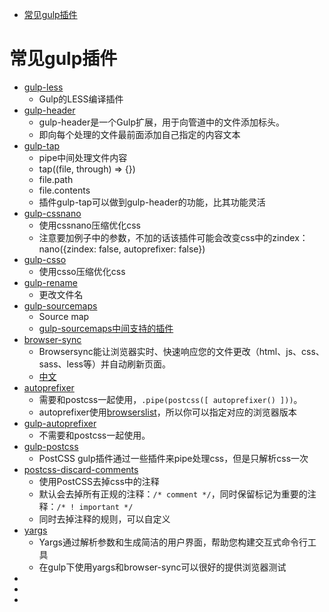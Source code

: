 <!-- TOC -->

- [常见gulp插件](#常见gulp插件)

<!-- /TOC -->

# 常见gulp插件

- [gulp-less](https://github.com/gulp-community/gulp-less)
    - Gulp的LESS编译插件
- [gulp-header](https://github.com/tracker1/gulp-header)
    - gulp-header是一个Gulp扩展，用于向管道中的文件添加标头。
    - 即向每个处理的文件最前面添加自己指定的内容文本
- [gulp-tap](https://github.com/geejs/gulp-tap)
    - pipe中间处理文件内容
    - tap((file, through) => {})
    - file.path
    - file.contents
    - 插件gulp-tap可以做到gulp-header的功能，比其功能灵活
- [gulp-cssnano](https://github.com/ben-eb/gulp-cssnano)
    - 使用cssnano压缩优化css
    - 注意要加例子中的参数，不加的话该插件可能会改变css中的zindex：nano({zindex: false, autoprefixer: false})
- [gulp-csso](https://github.com/ben-eb/gulp-csso)
    - 使用csso压缩优化css
- [gulp-rename](https://github.com/hparra/gulp-rename)
    - 更改文件名
- [gulp-sourcemaps](https://github.com/gulp-sourcemaps/gulp-sourcemaps)
    - Source map
    - [gulp-sourcemaps中间支持的插件](https://github.com/gulp-sourcemaps/gulp-sourcemaps/wiki/Plugins-with-gulp-sourcemaps-support)
- [browser-sync](https://github.com/BrowserSync/browser-sync)
    - Browsersync能让浏览器实时、快速响应您的文件更改（html、js、css、sass、less等）并自动刷新页面。
    - [中文](http://www.browsersync.cn/)
- [autoprefixer](https://github.com/postcss/autoprefixer)
    - 需要和postcss一起使用，`.pipe(postcss([ autoprefixer() ]))`。
    - autoprefixer使用[browserslist](https://github.com/browserslist/browserslist)，所以你可以指定对应的浏览器版本
- [gulp-autoprefixer](https://github.com/sindresorhus/gulp-autoprefixer)
    - 不需要和postcss一起使用。
- [gulp-postcss](https://github.com/postcss/gulp-postcss)
    - PostCSS gulp插件通过一些插件来pipe处理css，但是只解析css一次
- [postcss-discard-comments](https://github.com/ben-eb/postcss-discard-comments)
    - 使用PostCSS去掉css中的注释
    - 默认会去掉所有正规的注释：`/* comment */`，同时保留标记为重要的注释：`/* ! important */`
    - 同时去掉注释的规则，可以自定义
- [yargs](https://github.com/yargs/yargs)
    - Yargs通过解析参数和生成简洁的用户界面，帮助您构建交互式命令行工具
    - 在gulp下使用yargs和browser-sync可以很好的提供浏览器测试
- []()
- []()
- []()




